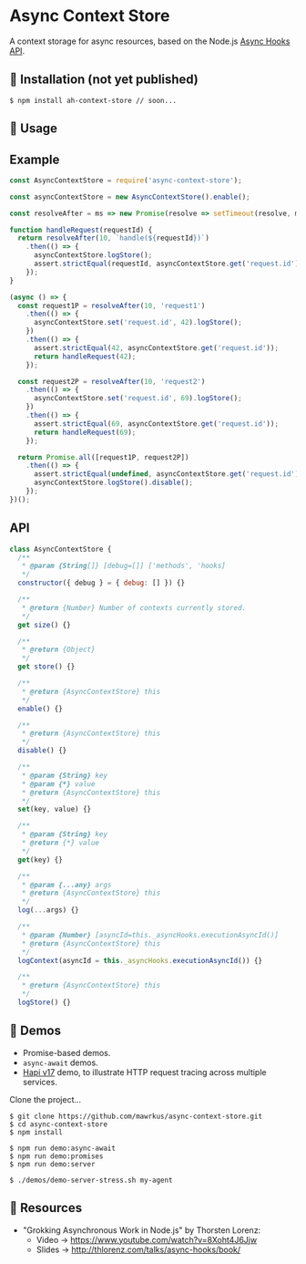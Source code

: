 # Async Context Store

A context storage for async resources, based on the Node.js [Async Hooks API](https://nodejs.org/api/async_hooks.html).

## 🔗 Installation (not yet published)

```shell
$ npm install ah-context-store // soon...
```

## 🔗 Usage

## Example

```javascript
const AsyncContextStore = require('async-context-store');

const asyncContextStore = new AsyncContextStore().enable();

const resolveAfter = ms => new Promise(resolve => setTimeout(resolve, ms));

function handleRequest(requestId) {
  return resolveAfter(10, `handle(${requestId})`)
    .then(() => {
      asyncContextStore.logStore();
      assert.strictEqual(requestId, asyncContextStore.get('request.id'));
    });
}

(async () => {
  const request1P = resolveAfter(10, 'request1')
    .then(() => {
      asyncContextStore.set('request.id', 42).logStore();
    })
    .then(() => {
      assert.strictEqual(42, asyncContextStore.get('request.id'));
      return handleRequest(42);
    });

  const request2P = resolveAfter(10, 'request2')
    .then(() => {
      asyncContextStore.set('request.id', 69).logStore();
    })
    .then(() => {
      assert.strictEqual(69, asyncContextStore.get('request.id'));
      return handleRequest(69);
    });

  return Promise.all([request1P, request2P])
    .then(() => {
      assert.strictEqual(undefined, asyncContextStore.get('request.id'));
      asyncContextStore.logStore().disable();
    });
})();
```

## API

```javascript
class AsyncContextStore {
  /**
   * @param {String[]} [debug=[]] ['methods', 'hooks]
   */
  constructor({ debug } = { debug: [] }) {}

  /**
   * @return {Number} Number of contexts currently stored.
   */
  get size() {}

  /**
   * @return {Object}
   */
  get store() {}

  /**
   * @return {AsyncContextStore} this
   */
  enable() {}

  /**
   * @return {AsyncContextStore} this
   */
  disable() {}

  /**
   * @param {String} key
   * @param {*} value
   * @return {AsyncContextStore} this
   */
  set(key, value) {}

  /**
   * @param {String} key
   * @return {*} value
   */
  get(key) {}

  /**
   * @param {...any} args
   * @return {AsyncContextStore} this
   */
  log(...args) {}

  /**
   * @param {Number} [asyncId=this._asyncHooks.executionAsyncId()]
   * @return {AsyncContextStore} this
   */
  logContext(asyncId = this._asyncHooks.executionAsyncId()) {}

  /**
   * @return {AsyncContextStore} this
   */
  logStore() {}
```

## 🔗 Demos

- Promise-based demos.
- `async-await` demos.
- [Hapi v17](https://hapijs.com/api/17.7.0) demo, to illustrate HTTP request tracing across multiple services.

Clone the project...

```shell
$ git clone https://github.com/mawrkus/async-context-store.git
$ cd async-context-store
$ npm install

$ npm run demo:async-await
$ npm run demo:promises
$ npm run demo:server

$ ./demos/demo-server-stress.sh my-agent
```

## 🔗 Resources

- "Grokking Asynchronous Work in Node.js" by Thorsten Lorenz:
  + Video -> https://www.youtube.com/watch?v=8Xoht4J6Jjw
  + Slides -> http://thlorenz.com/talks/async-hooks/book/
